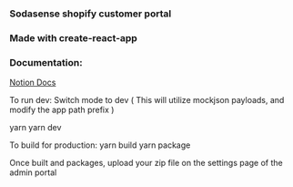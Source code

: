 ### Sodasense shopify customer portal
### Made with create-react-app

### Documentation:
[Notion Docs](https://www.notion.so/sodasense/Shopify-Fill-Station-App-3e3ab6fc53de4e8995c135d211d3000a)


To run dev:
Switch mode to dev ( This will utilize mockjson payloads, and modify the app path prefix )

yarn 
yarn dev




To build for production:
yarn build
yarn package

Once built and packages, upload your zip file on the settings page of the admin portal

